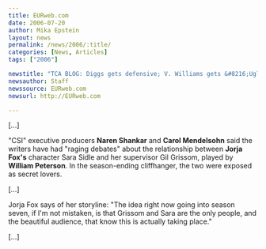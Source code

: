 ```yaml
---
title: EURweb.com
date: 2006-07-20
author: Mika Epstein
layout: news
permalink: /news/2006/:title/
categories: [News, Articles]
tags: ["2006"]

newstitle: "TCA BLOG: Diggs gets defensive; V. Williams gets &#8216;Ugly'; Where are the black folks on CBS?; Rachel Ray rides Oprah into daytime; &#8216;CSI' vs. &#8216;Grey's Anatomy.'  "
newsauthor: Staff  
newssource: EURweb.com  
newsurl: http://EURweb.com  

---
```


[...]

"CSI" executive producers **Naren Shankar** and **Carol Mendelsohn** said the writers have had "raging debates" about the relationship between **Jorja Fox's** character Sara Sidle and her supervisor Gil Grissom, played by **William Peterson**. In the season-ending cliffhanger, the two were exposed as secret lovers.

[...]

Jorja Fox says of her storyline: "The idea right now going into season seven, if I'm not mistaken, is that Grissom and Sara are the only people, and the beautiful audience, that know this is actually taking place."

[...]

